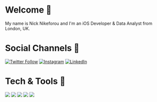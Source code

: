 # Welcome 👋

My name is Nick Nikeforou and I'm an iOS Developer & Data Analyst from London, UK. 

# Social Channels 🤝

[![Twitter Follow](https://img.shields.io/twitter/follow/CodeByNick?label=%40CodeByNick&style=social)](https://www.twitter.com/codebynick)
[![Instagram](https://img.shields.io/badge/Instagram-%40CodeByNick-red)](https://www.instagram.com/codebynick)
[![LinkedIn](https://img.shields.io/badge/LinkedIn-N.Nikeforou-blue)](https://www.linkedin.com/in/nnikeforou)

# Tech & Tools 📱

![](https://img.shields.io/badge/-UIKit-informational?style=flat&logo=Apple&logoColor=white&color=2bbc8a)
![](https://img.shields.io/badge/-SwiftUI-informational?style=flat&logo=Apple&logoColor=white&color=2bbc8a)
![](https://img.shields.io/badge/-Tableau-informational?style=flat&logo=Tableau&logoColor=white&color=FFA500)
![](https://img.shields.io/badge/-SQL-informational?style=flat&logo=SQLite&logoColor=white&color=FFA500)
![](https://img.shields.io/badge/-Excel-informational?style=flat&logo=Microsoft&logoColor=white&color=FFA500)

